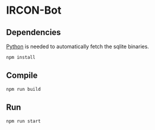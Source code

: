 # IRCON-Bot

## Dependencies
[Python](https://www.python.org/) is needed to automatically fetch the sqlite binaries.

```
npm install
```

## Compile
```
npm run build
```

## Run 
```
npm run start
```

